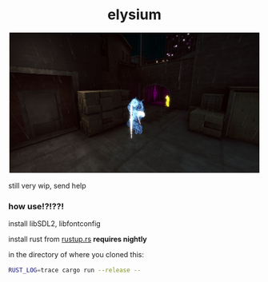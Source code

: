 <h1 align="center">elysium</h1>

<p align="center"><img src="assets/unknown.png" width="500" /></p>

still very wip, send help

### how use!?!??!

install libSDL2, libfontconfig

install rust from [rustup.rs](https://rustup.rs) **requires nightly**

in the directory of where you cloned this:

```bash
RUST_LOG=trace cargo run --release --
```
